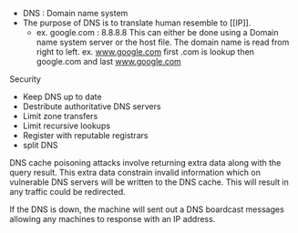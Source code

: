 - DNS : Domain name system
- The purpose of DNS is to translate human resemble to [[IP]]. 
    - ex. google.com : 8.8.8.8
This can either be done using a Domain name system server or the host file. The domain name is read from right to left. ex. www.google.com first .com is lookup then google.com and last www.google.com


Security 
 -	Keep DNS up to date
 -	Destribute authoritative DNS servers
 -	Limit zone transfers
 -	Limit recursive lookups
 -	Register with reputable registrars 
 -	split DNS

DNS cache poisoning attacks involve returning extra data along with the query result. This extra data constrain invalid information which on vulnerable DNS servers will be written to the DNS cache. This will result in any traffic could be redirected. 

If the DNS is down, the machine will sent out a DNS boardcast messages allowing any machines to response with an IP address. 